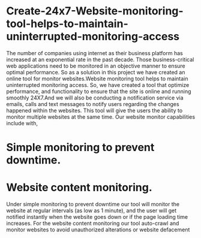 # Create-24x7-Website-monitoring-tool-helps-to-maintain-uninterrupted-monitoring-access
The number of companies using internet as their business platform has increased at an  exponential rate in the past decade. Those business-critical web applications need to be  monitored in an objective manner to ensure optimal performance. So as a solution in this  project we have created an online tool for monitor websites.Website monitoring tool helps to maintain uninterrupted monitoring access. So, we have created a tool that optimize performance, and functionality to ensure that the site is online and running smoothly 24X7.And we will also be conducting a notification service via emails, calls and text messages to notify users regarding the changes happened within the websites. This tool will give the users the ability to monitor multiple websites at the same time. 
Our website monitor capabilities include with,

# Simple monitoring to prevent downtime.
# Website content monitoring.

Under simple monitoring to prevent downtime our tool will monitor the website at regular intervals (as low as 1 minute), and the user will get notified instantly when the website goes down or if the page loading time increases. For the website content monitoring our tool auto-crawl and monitor websites to avoid unauthorized alterations or website defacement

